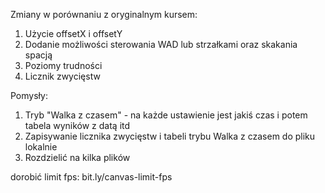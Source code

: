 Zmiany w porównaniu z oryginalnym kursem:
1. Użycie offsetX i offsetY
2. Dodanie możliwości sterowania WAD lub strzałkami oraz skakania spacją
3. Poziomy trudności
4. Licznik zwycięstw

Pomysły:
1. Tryb "Walka z czasem" - na każde ustawienie jest jakiś czas i potem tabela wyników z datą itd
2. Zapisywanie licznika zwycięstw i tabeli trybu Walka z czasem do pliku lokalnie
3. Rozdzielić na kilka plików 

dorobić limit fps: bit.ly/canvas-limit-fps

